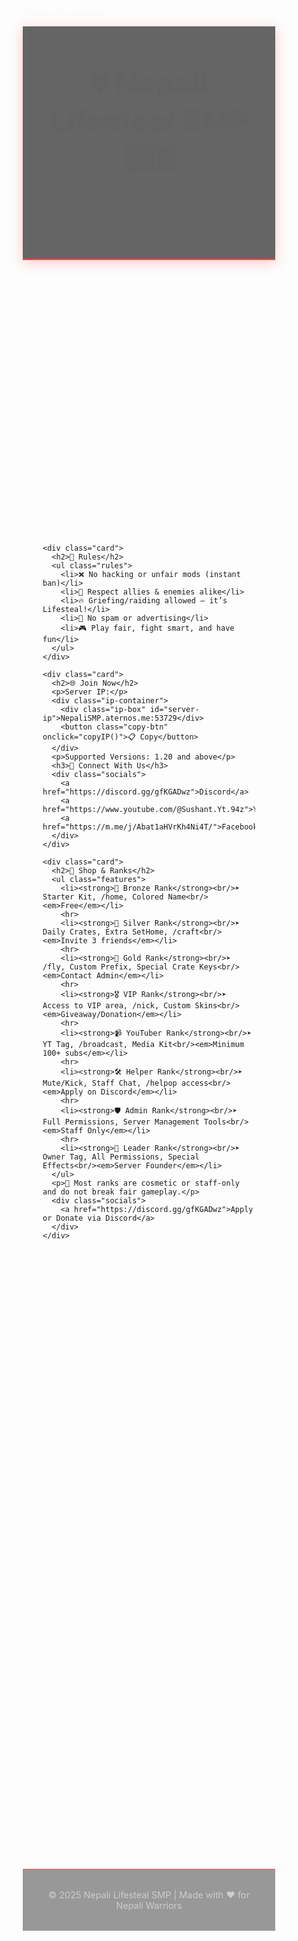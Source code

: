 Nepali Lifesteal Smp
<html lang="en">
<head>
  <meta charset="UTF-8" />
  <meta name="viewport" content="width=device-width, initial-scale=1.0"/>
  <title>Nepali Lifesteal SMP</title>
  <link href="https://fonts.googleapis.com/css2?family=Kanit:wght@500&display=swap" rel="stylesheet">
  <style>
    * {
      box-sizing: border-box;
    }

    body {
      margin: 0;
      font-family: 'Kanit', sans-serif;
      color: white;
      background: linear-gradient(to bottom, rgba(0,0,0,0.7), rgba(0,0,0,0.9)), 
                  url('https://upload.wikimedia.org/wikipedia/commons/thumb/1/19/Mt._Machhapuchhre.jpg/1920px-Mt._Machhapuchhre.jpg') no-repeat center center fixed;
      background-size: cover;
      overflow-x: hidden;
    }

    body::after {
      content: "";
      background: url('https://wallpapercave.com/wp/wp2757874.png') no-repeat center bottom;
      background-size: cover;
      opacity: 0.08;
      position: fixed;
      top: 0; left: 0; right: 0; bottom: 0;
      z-index: 0;
      pointer-events: none;
    }

    header, main, footer {
      position: relative;
      z-index: 1;
    }

    header {
      text-align: center;
      padding: 2rem 1rem;
      background: rgba(0, 0, 0, 0.6);
      backdrop-filter: blur(6px);
      border-bottom: 2px solid #ff4d4d;
      box-shadow: 0 4px 20px rgba(255, 77, 77, 0.3);
    }

    h1 {
      font-size: 3rem;
      margin-bottom: 0.5rem;
      text-shadow: 2px 2px 8px #000;
      animation: fadeInDown 1s ease-out;
    }

    p {
      animation: fadeIn 1.5s ease-out;
    }

    main {
      display: flex;
      flex-wrap: wrap;
      justify-content: center;
      gap: 2rem;
      padding: 3rem 2rem;
    }

    .card {
      background: linear-gradient(135deg, rgba(0,0,0,0.7), rgba(30,30,30,0.6));
      border: 2px solid rgba(255, 77, 77, 0.5);
      border-radius: 15px;
      padding: 1.5rem;
      width: 300px;
      max-width: 90%;
      box-shadow: 0 0 20px rgba(255, 77, 77, 0.2);
      transition: all 0.4s ease;
      animation: fadeUp 1s ease forwards;
      opacity: 0;
    }

    .card:nth-child(1) { animation-delay: 0.2s; }
    .card:nth-child(2) { animation-delay: 0.4s; }
    .card:nth-child(3) { animation-delay: 0.6s; }
    .card:nth-child(4) { animation-delay: 0.8s; }

    .card:hover {
      transform: scale(1.04);
      box-shadow: 0 0 40px rgba(255, 77, 77, 0.6);
    }

    .card h2 {
      color: #ff4d4d;
      margin-top: 0;
      font-size: 1.8rem;
      text-shadow: 1px 1px 5px #000;
    }

    .features, .rules {
      text-align: left;
      padding-left: 1rem;
    }

    .ip-container {
      display: flex;
      align-items: center;
      gap: 10px;
      margin: 1rem 0;
    }

    .ip-box {
      font-size: 1.2rem;
      padding: 0.8rem 1.2rem;
      background-color: rgba(0, 0, 0, 0.6);
      border-radius: 10px;
      border: 1px solid #ff4d4d;
      box-shadow: inset 0 0 10px rgba(255, 77, 77, 0.2);
      flex-grow: 1;
    }

    .copy-btn {
      padding: 0.6rem 1rem;
      background: linear-gradient(45deg, #ff4d4d, #ff7373);
      color: white;
      border: none;
      border-radius: 8px;
      font-weight: bold;
      cursor: pointer;
      box-shadow: 0 0 10px rgba(255, 77, 77, 0.5);
      transition: 0.3s ease;
    }

    .copy-btn:hover {
      background: linear-gradient(45deg, #ff7373, #ff4d4d);
      box-shadow: 0 0 20px rgba(255, 77, 77, 0.8);
      transform: scale(1.05);
    }

    .toast {
      position: fixed;
      bottom: 20px;
      left: 50%;
      transform: translateX(-50%);
      background: rgba(0, 0, 0, 0.85);
      color: #fff;
      padding: 12px 20px;
      border-radius: 8px;
      font-weight: bold;
      z-index: 1000;
      opacity: 0;
      pointer-events: none;
      transition: opacity 0.3s ease;
    }

    .toast.show {
      opacity: 1;
      pointer-events: auto;
    }

    .socials a {
      display: inline-block;
      margin: 0.3rem 0.5rem;
      padding: 0.5rem 1rem;
      text-decoration: none;
      color: white;
      font-weight: bold;
      background: linear-gradient(45deg, #ff4d4d, #ff7373);
      border-radius: 8px;
      transition: 0.3s ease;
      box-shadow: 0 0 12px rgba(255, 77, 77, 0.5);
    }

    .socials a:hover {
      background: linear-gradient(45deg, #ff7373, #ff4d4d);
      box-shadow: 0 0 25px rgba(255, 77, 77, 0.8);
      transform: scale(1.05);
    }

    .gallery {
      display: flex;
      flex-wrap: wrap;
      justify-content: center;
      gap: 1rem;
      margin-top: 2rem;
    }

    .gallery img {
      width: 300px;
      height: 200px;
      object-fit: cover;
      border-radius: 10px;
      box-shadow: 0 4px 10px rgba(0,0,0,0.5);
      transition: transform 0.3s ease;
      animation: fadeIn 2s ease forwards;
      opacity: 0;
    }

    .gallery img:hover {
      transform: scale(1.05);
    }

    footer {
      text-align: center;
      margin-top: 4rem;
      padding: 2rem;
      font-size: 0.9rem;
      color: #ccc;
      background: rgba(0, 0, 0, 0.4);
      border-top: 1px solid #ff4d4d;
    }

    hr {
      border: none;
      height: 1px;
      background: #fff;
      opacity: 0.1;
      margin: 0.8rem 0;
    }

    @keyframes fadeInDown {
      0% {
        transform: translateY(-40px);
        opacity: 0;
      }
      100% {
        transform: translateY(0);
        opacity: 1;
      }
    }

    @keyframes fadeUp {
      to {
        transform: translateY(0);
        opacity: 1;
      }
      from {
        transform: translateY(40px);
        opacity: 0;
      }
    }

    @keyframes fadeIn {
      from { opacity: 0; }
      to { opacity: 1; }
    }
  </style>
</head>
<body>

  <header>
    <h1>💔 Nepali Lifesteal SMP 🇳🇵</h1>
    <p>Where PvP means power — steal hearts, dominate, and survive</p>
  </header>

  <main>
    <div class="card">
      <h2>🔪 What is Lifesteal SMP?</h2>
      <ul class="features">
        <li>❤️ Kill players to steal their hearts</li>
        <li>⚰️ Lose all hearts? You're banned (for a time)</li>
        <li>🛡️ Hardcore survival meets PvP strategy</li>
        <li>🏰 Build, raid, and defend your base</li>
        <li>🌐 24/7 Online | Low Lag | Hosted in Asia</li>
      </ul>
    </div>

    <div class="card">
      <h2>📜 Rules</h2>
      <ul class="rules">
        <li>❌ No hacking or unfair mods (instant ban)</li>
        <li>🤝 Respect allies & enemies alike</li>
        <li>🔥 Griefing/raiding allowed — it’s Lifesteal!</li>
        <li>📢 No spam or advertising</li>
        <li>🎮 Play fair, fight smart, and have fun</li>
      </ul>
    </div>

    <div class="card">
      <h2>🌐 Join Now</h2>
      <p>Server IP:</p>
      <div class="ip-container">
        <div class="ip-box" id="server-ip">NepaliSMP.aternos.me:53729</div>
        <button class="copy-btn" onclick="copyIP()">📋 Copy</button>
      </div>
      <p>Supported Versions: 1.20 and above</p>
      <h3>📲 Connect With Us</h3>
      <div class="socials">
        <a href="https://discord.gg/gfKGADwz">Discord</a>
        <a href="https://www.youtube.com/@Sushant.Yt.94z">YouTube</a>
        <a href="https://m.me/j/Abat1aHVrKh4Ni4T/">Facebook</a>
      </div>
    </div>

    <div class="card">
      <h2>🛒 Shop & Ranks</h2>
      <ul class="features">
        <li><strong>🥉 Bronze Rank</strong><br/>➤ Starter Kit, /home, Colored Name<br/><em>Free</em></li>
        <hr>
        <li><strong>🥈 Silver Rank</strong><br/>➤ Daily Crates, Extra SetHome, /craft<br/><em>Invite 3 friends</em></li>
        <hr>
        <li><strong>🥇 Gold Rank</strong><br/>➤ /fly, Custom Prefix, Special Crate Keys<br/><em>Contact Admin</em></li>
        <hr>
        <li><strong>🎖️ VIP Rank</strong><br/>➤ Access to VIP area, /nick, Custom Skins<br/><em>Giveaway/Donation</em></li>
        <hr>
        <li><strong>📹 YouTuber Rank</strong><br/>➤ YT Tag, /broadcast, Media Kit<br/><em>Minimum 100+ subs</em></li>
        <hr>
        <li><strong>🛠️ Helper Rank</strong><br/>➤ Mute/Kick, Staff Chat, /helpop access<br/><em>Apply on Discord</em></li>
        <hr>
        <li><strong>🛡️ Admin Rank</strong><br/>➤ Full Permissions, Server Management Tools<br/><em>Staff Only</em></li>
        <hr>
        <li><strong>👑 Leader Rank</strong><br/>➤ Owner Tag, All Permissions, Special Effects<br/><em>Server Founder</em></li>
      </ul>
      <p>🎁 Most ranks are cosmetic or staff-only and do not break fair gameplay.</p>
      <div class="socials">
        <a href="https://discord.gg/gfKGADwz">Apply or Donate via Discord</a>
      </div>
    </div>
  </main>

  <section class="gallery">
    <img src="https://upload.wikimedia.org/wikipedia/commons/6/6e/Mount_Everest_as_seen_from_Drukair2_PLW_edit.jpg" alt="Mount Everest Nepal">
    <img src="https://static.planetminecraft.com/files/resource_media/screenshot/1813/mcbuild_2500401.jpg" alt="Minecraft Castle Build">
    <img src="https://upload.wikimedia.org/wikipedia/commons/8/87/Patan_Durbar_Square%2C_Nepal.jpg" alt="Patan Durbar Square Nepal">
    <img src="https://wallpapercave.com/wp/wp6906403.jpg" alt="Minecraft Village Night">
  </section>

  <footer>
    © 2025 Nepali Lifesteal SMP | Made with ❤️ for Nepali Warriors
  </footer>

  <!-- Toast Notification -->
  <div id="toast" class="toast">IP Copied!</div>

  <script>
    function copyIP() {
      const ip = document.getElementById("server-ip").innerText;
      navigator.clipboard.writeText(ip).then(() => {
        const toast = document.getElementById("toast");
        toast.classList.add("show");
        setTimeout(() => {
          toast.classList.remove("show");
        }, 2000);
      }).catch(err => {
        console.error("Copy failed:", err);
      });
    }
  </script>

</body>
</html>
